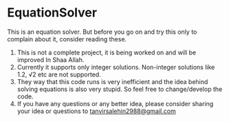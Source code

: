 # EquationSolver
This is an equation solver. But before you go on and try this only to complain about it, consider reading these.

1. This is not a complete project, it is being worked on and will be improved In Shaa Allah. 
3. Currently it supports only integer solutions. Non-integer solutions like 1.2, √2 etc are not supported.
4. They way that this code runs is very inefficient and the idea behind solving equations is also very stupid. So feel free to change/develop the code.
5. If you have any questions or any better idea, please consider sharing your idea or questions to tanvirsalehin2988@gmail.com
